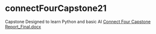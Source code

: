 # connectFourCapstone21
Capstone Designed to learn Python and basic AI
[Connect Four Capstone Report_Final.docx](https://github.com/rhuhko/connectFourCapstone21/files/8491467/Connect.Four.Capstone.Report_Final.docx)
